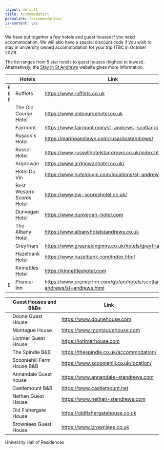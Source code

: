 ```yaml
---
layout: default
title: Accommodation
permalink: /accommodation/
is-content: yes
---
```


We have put together a few hotels and guest houses if you need accommodation. We will also have a special discount code if you wish to stay in university owned accommodation for your trip (TBC in October 2021). 

The list ranges from 5 star hotels to guest houses (highest to lowest). Alternatively, the [Stay in St Andrews](https://www.stayinstandrews.com) website gives more information.

|     | Hotels                    | Link                                                                               |
| --- | ------------------------- | ---------------------------------------------------------------------------------- |
| £££ | Rufflets                  | <https://www.rufflets.co.uk>                                                       |
|     | The Old Course Hotel      | <https://www.oldcoursehotel.co.uk>                                                 |
|     | Fairmont                  | <https://www.fairmont.com/st-andrews-scotland/>                                    |
|     | Rusack's Hotel            | <https://marineandlawn.com/rusacksstandrews/>                                      |
|     | Russel Hotel              | <https://www.russellhotelstandrews.co.uk/index.html>                               |
|     | Argdowan                  | <https://www.ardgowanhotel.co.uk/>                                                 |
|     | Hotel Du Vin              | <https://www.hotelduvin.com/locations/st-andrews/>                                 |
|     | Best Western Scores Hotel | <https://www.bw-scoreshotel.co.uk/>                                                |
|     | Dunvegan Hotel            | <https://www.dunvegan-hotel.com>                                                   |
|     | The Albany Hotel          | <https://www.albanyhotelstandrews.co.uk>                                           |
|     | Greyfriars                | <https://www.greenekinginns.co.uk/hotels/greyfriars-hotel/>                        |
|     | Hazelbank Hotel           | <https://www.hazelbank.com/index.html>                                             |
|     | Kinnettles Hotel          | <https://kinnettleshotel.com>                                                      |
| £   | Premier Inn               | <https://www.premierinn.com/gb/en/hotels/scotland/fife/st-andrews/st-andrews.html> |

|     | Guest Houses and B&Bs      | Link                                      |
| --- | -------------------------- | ----------------------------------------- |
|     | Doune Guest House          | <https://www.dounehouse.com>              |
|     | Montague House             | <https://www.montaguehouse.com>           |
|     | Lorimer Guest House        | <https://lorimerhouse.com>                |
|     | The Spindle B&B            | <https://thespindle.co.uk/accommodation/> |
|     | Scooniehill Farm House B&B | <https://www.scooniehill.co.uk/location/> |
|     | Annandale Guest house      | <https://www.annandale-standrews.com>     |
|     | Castlemount B&B            | <https://www.castlemount.net>             |
|     | Nethan Guest House         | <https://www.nethan-standrews.com>        |
|     | Old Fishergate House       | <https://oldfishergatehouse.co.uk>        |
|     | Brownlees Guest House      | <https://www.brownlees.co.uk>             |

University Hall of Residences
